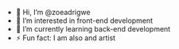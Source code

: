 - 👋 Hi, I’m @zoeadrigwe
- 👀 I’m interested in front-end development
- 🌱 I’m currently learning back-end development 
- ⚡ Fun fact: I am also and artist 

<!---
zoeadrigwe/zoeadrigwe is a ✨ special ✨ repository because its `README.md` (this file) appears on your GitHub profile.
You can click the Preview link to take a look at your changes.
--->
